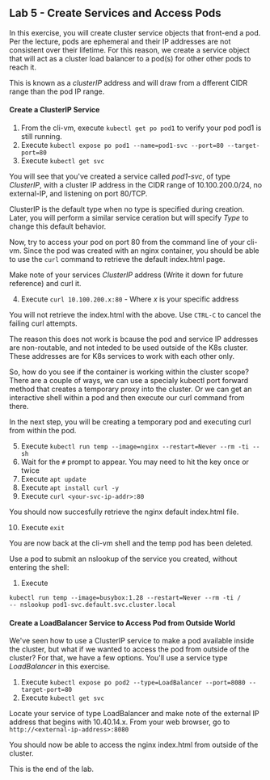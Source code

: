 ## Lab 5 - Create Services and Access Pods

In this exercise, you will create cluster service objects that front-end a pod. Per the lecture, pods are ephemeral and their IP addresses 
are not consistent over their lifetime. For this reason, we create a service object that will act as a cluster load balancer to a pod(s) for other 
other pods to reach it.

This is known as a *clusterIP* address and will draw from a dfferent CIDR range than the pod IP range.

#### Create a ClusterIP Service

1. From the cli-vm, execute `kubectl get po pod1` to verify your pod pod1 is still running.
2. Execute `kubectl expose po pod1 --name=pod1-svc --port=80 --target-port=80`
3. Execute `kubectl get svc`

You will see that you've created a service called *pod1-svc*, of type *ClusterIP*, with a cluster IP address in the CIDR range of 
10.100.200.0/24, no external-IP, and listening on port 80/TCP.

ClusterIP is the default type when no type is specified during creation. Later, you will perform a similar service ceration but will 
specify *Type* to change this default behavior.

Now, try to access your pod on port 80 from the command line of your cli-vm. Since the pod was created with an nginx container, you 
should be able to use the `curl` command to retrieve the default index.html page.

Make note of your services *ClusterIP* address (Write it down for future reference) and curl it.

4. Execute `curl 10.100.200.x:80`  - Where *x* is your specific address

You will not retrieve the index.html with the above. Use `CTRL-C` to cancel the failing curl attempts.

The reason this does not work is bcause the pod and service IP addresses are non-routable, and not inteded to be used outside of the 
K8s cluster. These addresses are for K8s services to work with each other only.

So, how do you see if the container is working within the cluster scope? There are a couple of ways, we can use a specialy kubectl port 
forward method that creates a temporary proxy into the cluster. Or we can get an interactive shell within a pod and then execute 
our curl command from there. 

In the next step, you will be creating a temporary pod and executing curl from within the pod. 

5. Execute `kubectl run temp --image=nginx --restart=Never --rm -ti -- sh`
6. Wait for the `#` prompt to appear. You may need to hit the <Enter> key once or twice
7. Execute `apt update`
8. Execute `apt install curl -y`
9. Execute `curl <your-svc-ip-addr>:80`

You should now succesfully retrieve the nginx default index.html file.

10. Execute `exit`

You are now back at the cli-vm shell and the temp pod has been deleted.

Use a pod to submit an nslookup of the service you created, without entering the shell:

1. Execute 
```
kubectl run temp --image=busybox:1.28 --restart=Never --rm -ti /
-- nslookup pod1-svc.default.svc.cluster.local
```

#### Create a LoadBalancer Service to Access Pod from Outside World

We've seen how to use a ClusterIP service to make a pod available inside the cluster, but what if we wanted to access the pod 
from outside of the cluster? For that, we have a few options. You'll use a service type *LoadBalancer* in this exercise.

1. Execute `kubectl expose po pod2 --type=LoadBalancer --port=8080 --target-port=80`
2. Execute `kubectl get svc`

Locate your service of type LoadBalancer and make note of the external IP address that begins with 10.40.14.x. From your web browser, 
go to `http://<external-ip-address>:8080`

You should now be able to access the nginx index.html from outside of the cluster.

This is the end of the lab.
